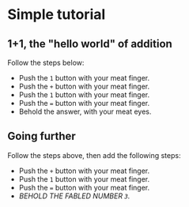 # Simple tutorial
## 1+1, the "hello world" of addition
Follow the steps below:

* Push the `1` button with your meat finger.
* Push the `+` button with your meat finger.
* Push the `1` button with your meat finger.
* Push the `=` button with your meat finger.
* Behold the answer, with your meat eyes.

## Going further
Follow the steps above, then add the following steps:

* Push the `+` button with your meat finger.
* Push the `1` button with your meat finger.
* Push the `=` button with your meat finger.
* _BEHOLD THE FABLED NUMBER `3`._